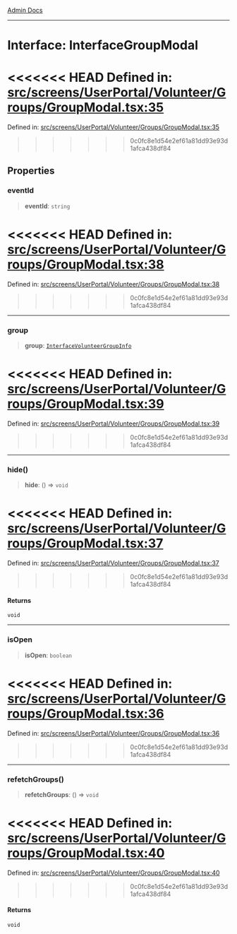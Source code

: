 [Admin Docs](/)

***

# Interface: InterfaceGroupModal

<<<<<<< HEAD
Defined in: [src/screens/UserPortal/Volunteer/Groups/GroupModal.tsx:35](https://github.com/abhassen44/talawa-admin/blob/285f7384c3d26b5028a286d84f89b85120d130a2/src/screens/UserPortal/Volunteer/Groups/GroupModal.tsx#L35)
=======
Defined in: [src/screens/UserPortal/Volunteer/Groups/GroupModal.tsx:35](https://github.com/PalisadoesFoundation/talawa-admin/blob/main/src/screens/UserPortal/Volunteer/Groups/GroupModal.tsx#L35)
>>>>>>> 0c0fc8e1d54e2ef61a81dd93e93d1afca438df84

## Properties

### eventId

> **eventId**: `string`

<<<<<<< HEAD
Defined in: [src/screens/UserPortal/Volunteer/Groups/GroupModal.tsx:38](https://github.com/abhassen44/talawa-admin/blob/285f7384c3d26b5028a286d84f89b85120d130a2/src/screens/UserPortal/Volunteer/Groups/GroupModal.tsx#L38)
=======
Defined in: [src/screens/UserPortal/Volunteer/Groups/GroupModal.tsx:38](https://github.com/PalisadoesFoundation/talawa-admin/blob/main/src/screens/UserPortal/Volunteer/Groups/GroupModal.tsx#L38)
>>>>>>> 0c0fc8e1d54e2ef61a81dd93e93d1afca438df84

***

### group

> **group**: [`InterfaceVolunteerGroupInfo`](../../../../../../utils/interfaces/interfaces/InterfaceVolunteerGroupInfo.md)

<<<<<<< HEAD
Defined in: [src/screens/UserPortal/Volunteer/Groups/GroupModal.tsx:39](https://github.com/abhassen44/talawa-admin/blob/285f7384c3d26b5028a286d84f89b85120d130a2/src/screens/UserPortal/Volunteer/Groups/GroupModal.tsx#L39)
=======
Defined in: [src/screens/UserPortal/Volunteer/Groups/GroupModal.tsx:39](https://github.com/PalisadoesFoundation/talawa-admin/blob/main/src/screens/UserPortal/Volunteer/Groups/GroupModal.tsx#L39)
>>>>>>> 0c0fc8e1d54e2ef61a81dd93e93d1afca438df84

***

### hide()

> **hide**: () => `void`

<<<<<<< HEAD
Defined in: [src/screens/UserPortal/Volunteer/Groups/GroupModal.tsx:37](https://github.com/abhassen44/talawa-admin/blob/285f7384c3d26b5028a286d84f89b85120d130a2/src/screens/UserPortal/Volunteer/Groups/GroupModal.tsx#L37)
=======
Defined in: [src/screens/UserPortal/Volunteer/Groups/GroupModal.tsx:37](https://github.com/PalisadoesFoundation/talawa-admin/blob/main/src/screens/UserPortal/Volunteer/Groups/GroupModal.tsx#L37)
>>>>>>> 0c0fc8e1d54e2ef61a81dd93e93d1afca438df84

#### Returns

`void`

***

### isOpen

> **isOpen**: `boolean`

<<<<<<< HEAD
Defined in: [src/screens/UserPortal/Volunteer/Groups/GroupModal.tsx:36](https://github.com/abhassen44/talawa-admin/blob/285f7384c3d26b5028a286d84f89b85120d130a2/src/screens/UserPortal/Volunteer/Groups/GroupModal.tsx#L36)
=======
Defined in: [src/screens/UserPortal/Volunteer/Groups/GroupModal.tsx:36](https://github.com/PalisadoesFoundation/talawa-admin/blob/main/src/screens/UserPortal/Volunteer/Groups/GroupModal.tsx#L36)
>>>>>>> 0c0fc8e1d54e2ef61a81dd93e93d1afca438df84

***

### refetchGroups()

> **refetchGroups**: () => `void`

<<<<<<< HEAD
Defined in: [src/screens/UserPortal/Volunteer/Groups/GroupModal.tsx:40](https://github.com/abhassen44/talawa-admin/blob/285f7384c3d26b5028a286d84f89b85120d130a2/src/screens/UserPortal/Volunteer/Groups/GroupModal.tsx#L40)
=======
Defined in: [src/screens/UserPortal/Volunteer/Groups/GroupModal.tsx:40](https://github.com/PalisadoesFoundation/talawa-admin/blob/main/src/screens/UserPortal/Volunteer/Groups/GroupModal.tsx#L40)
>>>>>>> 0c0fc8e1d54e2ef61a81dd93e93d1afca438df84

#### Returns

`void`
